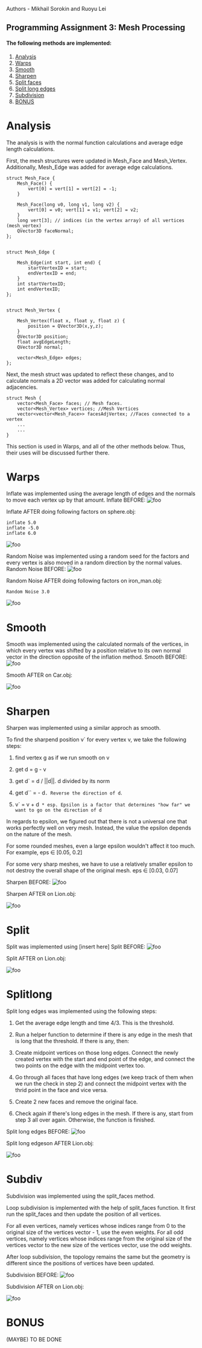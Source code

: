 Authors - Mikhail Sorokin and Ruoyu Lei

Programming Assignment 3: Mesh Processing
----------
#### The following methods are implemented:

1. [Analysis](#analysis)
2. [Warps](#warps)
3. [Smooth](#smooth)
4. [Sharpen](#sharpen)
5. [Split faces](#split)
6. [Split long edges](#splitlong)
7. [Subdivision](#subdiv)
8. [BONUS](#bonus)

# Analysis

The analysis is with the normal function calculations and average edge length calculations.

First, the mesh structures were updated in Mesh_Face and Mesh_Vertex. Additionally, Mesh_Edge was added for average edge calculations.
``` 
struct Mesh_Face {
    Mesh_Face() {
        vert[0] = vert[1] = vert[2] = -1;
    }

    Mesh_Face(long v0, long v1, long v2) {
        vert[0] = v0; vert[1] = v1; vert[2] = v2;
    }
    long vert[3]; // indices (in the vertex array) of all vertices (mesh_vertex)
    QVector3D faceNormal;
};


struct Mesh_Edge {

    Mesh_Edge(int start, int end) {
        startVertexID = start;
        endVertexID = end;
    }
    int startVertexID;
    int endVertexID;
};


struct Mesh_Vertex {

    Mesh_Vertex(float x, float y, float z) {
        position = QVector3D(x,y,z);
    }
    QVector3D position;
    float avgEdgeLength;
    QVector3D normal;

    vector<Mesh_Edge> edges;
};
``` 

Next, the mesh struct was updated to reflect these changes, and to calculate normals a 2D vector was added for calculating normal adjacencies.
``` 
struct Mesh {
    vector<Mesh_Face> faces; // Mesh faces.
    vector<Mesh_Vertex> vertices; //Mesh Vertices
    vector<vector<Mesh_Face>> facesAdjVertex; //Faces connected to a vertex
    ...
    ...
}
``` 

This section is used in Warps, and all of the other methods below. Thus, their uses will be discussed further there.

# Warps

Inflate was implemented using the average length of edges and the normals to move each vertex
up by that amount.
Inflate BEFORE:
![foo](img_before/inflate.jpg)

Inflate AFTER doing following factors on sphere.obj:

``` 
inflate 5.0
inflate -5.0
inflate 6.0
``` 
![foo](img_after/inflate.jpg)

Random Noise was implemented using a random seed for the factors and every vertex is also moved in a random direction by the normal values.
Random Noise BEFORE:
![foo](img_before/random_noise.jpg)

Random Noise AFTER doing following factors on iron_man.obj:

``` 
Random Noise 3.0
``` 
![foo](img_after/random_noise.jpg)

# Smooth

Smooth was implemented using the calculated normals of the vertices, in which
every vertex was shifted by a position relative to its own normal vector in the 
direction opposite of the inflation method.
Smooth BEFORE:
![foo](img_before/smooth.jpg)

Smooth AFTER on Car.obj:

![foo](img_after/smooth.jpg)

# Sharpen

Sharpen was implemented using a similar approch as smooth.

To find the sharpend position v` for every vertex v, we take the following steps:

1. find vertex g as if we run smooth on v

2. get d = g - v
        
3. get d` = d / ||d||. d divided by its norm
        
4. get d`` = - d`. Reverse the direction of d`.
        
5. v` = v + d`` * esp. Epsilon is a factor that determines "how far" we want to go on the direction of d``

In regards to epsilon, we figured out that there is not a universal one that works perfectly well on very mesh. Instead, the value the epsilon depends on the nature of the mesh.

For some rounded meshes, even a large epsilon wouldn't affect it too much. For example, eps ∈ [0.05, 0.2]

For some very sharp meshes, we have to use a relatively smaller epsilon to not destroy the overall shape of the original mesh. eps ∈ [0.03, 0.07]

Sharpen BEFORE:
![foo](img_before/sharpen.jpg)

Sharpen AFTER on Lion.obj:

![foo](img_after/sharpen.jpg)

# Split

Split was implemented using [insert here]
Split BEFORE:
![foo](img_before/split.jpg)

Split AFTER on Lion.obj:

![foo](img_after/split.jpg)

# Splitlong

Split long edges was implemented using the following steps:

1. Get the average edge length and time 4/3. This is the threshold.

2. Run a helper function to determine if there is any edge in the mesh that is long that the threshold. If there is any, then: 

3. Create midpoint vertices on those long edges. Connect the newly created vertex with the start and end point of the edge, and connect the two points on the edge with the midpoint vertex too.

4. Go through all faces that have long edges (we keep track of them when we run the check in step 2) and connect the midpoint vertex with the thrid point in the face and vice versa.

5. Create 2 new faces and remove the original face.

6. Check again if there's long edges in the mesh. If there is any, start from step 3 all over again. Otherwise, the function is finished.

Split long edges BEFORE:
![foo](img_before/collapse.jpg)

Split long edgeson AFTER Lion.obj:

![foo](img_after/collapse.jpg)

# Subdiv

Subdivision was implemented using the split_faces method.

Loop subdivision is implemented with the help of split_faces function. 
It first run the split_faces and then update the position of all vertices.

For all even vertices, namely vertices whose indices range from 0 to the original size of the vertices vector - 1, use the even weights.
For all odd vertices, namely vertices whose indices range from the original size of the vertices vector to the new size of the vertices vector, use the odd weights.

After loop subdivision, the topology remains the same but the geometry is different since the positions of vertices have been updated.

Subdivision BEFORE:
![foo](img_before/subdivision.jpg)

Subdivision AFTER on Lion.obj:

![foo](img_after/subdivision.jpg)

# BONUS

(MAYBE) TO BE DONE 
